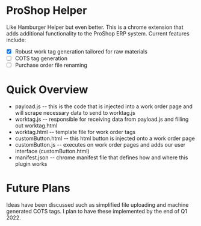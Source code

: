 # ProShop Helper

Like Hamburger Helper but even better. This is a chrome extension that adds additional functionality to the ProShop ERP system. Current features include:

 - [x] Robust work tag generation tailored for raw materials
 - [ ] COTS tag generation
 - [ ] Purchase order file renaming

# Quick Overview

* payload.js -- this is the code that is injected into a work order page and will scrape necessary data to send to worktag.js
* worktag.js -- responsible for receiving data from payload.js and filling out worktag.html
* worktag.html -- template file for work order tags
* customButton.html -- this html button is injected onto a work order page
* customButton.js -- executes on work order pages and adds our user interface (customButton.html)
* manifest.json -- chrome manifest file that defines how and where this plugin works

 # Future Plans
 
 Ideas have been discussed such as  simplified file uploading and machine generated COTS tags. I plan to have these implemented by the end of Q1 2022.